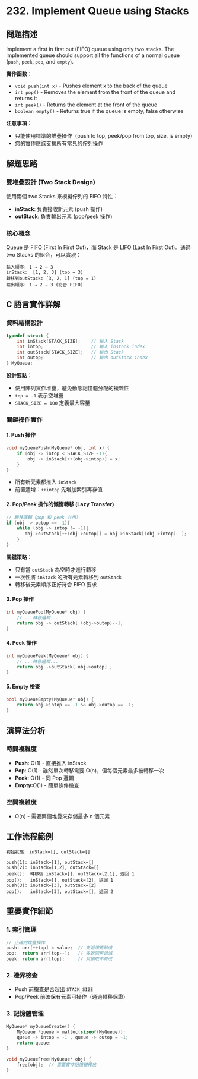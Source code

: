 # 232. Implement Queue using Stacks

## 問題描述
Implement a first in first out (FIFO) queue using only two stacks. The implemented queue should support all the functions of a normal queue (`push`, `peek`, `pop`, and `empty`).

**實作函數：**
- `void push(int x)` - Pushes element x to the back of the queue
- `int pop()` - Removes the element from the front of the queue and returns it
- `int peek()` - Returns the element at the front of the queue
- `boolean empty()` - Returns true if the queue is empty, false otherwise

**注意事項：**
- 只能使用標準的堆疊操作（push to top, peek/pop from top, size, is empty）
- 您的實作應該支援所有常見的佇列操作

## 解題思路

### 雙堆疊設計 (Two Stack Design)
使用兩個 two Stacks 來模擬佇列的 FIFO 特性：
- **inStack**: 負責接收新元素 (push 操作)
- **outStack**: 負責輸出元素 (pop/peek 操作)

### 核心概念
Queue 是 FIFO (First In First Out)，而 Stack 是 LIFO (Last In First Out)。通過 two Stacks 的組合，可以實現：
```
輸入順序: 1 → 2 → 3
inStack:  [1, 2, 3] (top = 3)
轉移到outStack: [3, 2, 1] (top = 1)
輸出順序: 1 → 2 → 3 (符合 FIFO)
```

## C 語言實作詳解

### 資料結構設計
```c
typedef struct {
    int inStack[STACK_SIZE];    // 輸入 Stack
    int intop;                  // 輸入 instock index
    int outStack[STACK_SIZE];   // 輸出 Stack  
    int outop;                  // 輸出 outStack index
} MyQueue;
```

**設計要點：**
- 使用陣列實作堆疊，避免動態記憶體分配的複雜性
- `top = -1` 表示空堆疊
- `STACK_SIZE = 100` 定義最大容量

### 關鍵操作實作

#### 1. Push 操作
```c
void myQueuePush(MyQueue* obj, int x) {
    if (obj -> intop < STACK_SIZE -1){
        obj -> inStack[++(obj->intop)] = x;
    }
}
```
- 所有新元素都推入 `inStack`
- 前置遞增：`++intop` 先增加索引再存值

#### 2. Pop/Peek 操作的懶惰轉移 (Lazy Transfer)
```c
// 轉移邏輯（pop 和 peek 共用）
if (obj -> outop == -1){
    while (obj -> intop != -1){
       obj->outStack[++(obj->outop)] = obj->inStack[(obj->intop)--];
    }
}
```

**關鍵策略：**
- 只有當 `outStack` 為空時才進行轉移
- 一次性將 `inStack` 的所有元素轉移到 `outStack`
- 轉移後元素順序正好符合 FIFO 要求

#### 3. Pop 操作
```c
int myQueuePop(MyQueue* obj) {
    // ...轉移邏輯...
    return obj -> outStack[ (obj->outop)--];
}
```

#### 4. Peek 操作
```c
int myQueuePeek(MyQueue* obj) {
    // ...轉移邏輯...
    return obj ->outStack[ obj->outop] ;
}
```

#### 5. Empty 檢查
```c
bool myQueueEmpty(MyQueue* obj) {
    return obj->intop == -1 && obj->outop == -1;
}
```

## 演算法分析

### 時間複雜度
- **Push**: O(1) - 直接推入 inStack
- **Pop**:  O(1) - 雖然單次轉移需要 O(n)，但每個元素最多被轉移一次
- **Peek**: O(1) - 同 Pop 邏輯
- **Empty**:O(1) - 簡單條件檢查

### 空間複雜度
- O(n) - 需要兩個堆疊來存儲最多 n 個元素

## 工作流程範例

```
初始狀態: inStack=[], outStack=[]

push(1): inStack=[1], outStack=[]
push(2): inStack=[1,2], outStack=[]
peek():  轉移後 inStack=[], outStack=[2,1], 返回 1
pop():   inStack=[], outStack=[2], 返回 1
push(3): inStack=[3], outStack=[2]
pop():   inStack=[3], outStack=[], 返回 2
```

## 重要實作細節

### 1. 索引管理
```c
// 正確的堆疊操作
push: arr[++top] = value;  // 先遞增再賦值
pop:  return arr[top--];   // 先返回再遞減
peek: return arr[top];     // 只讀取不修改
```

### 2. 邊界檢查
- Push 前檢查是否超出 `STACK_SIZE`
- Pop/Peek 前確保有元素可操作（通過轉移保證）

### 3. 記憶體管理
```c
MyQueue* myQueueCreate() {
    MyQueue *queue = malloc(sizeof(MyQueue)); 
    queue -> intop = -1 , queue -> outop = -1;
    return queue;
}

void myQueueFree(MyQueue* obj) {
    free(obj);  // 需要實作記憶體釋放
}
```

